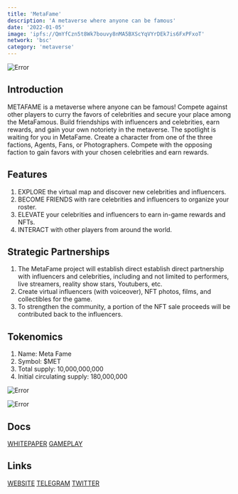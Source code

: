```yaml
---
title: 'MetaFame'
description: 'A metaverse where anyone can be famous'
date: '2022-01-05'
image: 'ipfs://QmYfCzn5t8Wk7bouvy8nMA5BXScYqVYrDEk7is6FxPFxoT'
network: 'bsc'
category: 'metaverse'
---
```


![Error](ipfs://QmdAi5HGHggQK3M3Ro1Ut7ZZJkWe1kturMTbnnhh17qZzf)

## Introduction

METAFAME is a metaverse where anyone can be famous! Compete against other players to curry the favors of celebrities and secure your place among the MetaFamous. Build friendships with influencers and celebrities, earn rewards, and gain your own notoriety in the metaverse. The spotlight is waiting for you in MetaFame. Create a character from one of the three factions, Agents, Fans, or Photographers. Compete with the opposing faction to gain favors with your chosen celebrities and earn rewards.

## Features

1. EXPLORE the virtual map and discover new celebrities and influencers.
2. BECOME FRIENDS with rare celebrities and influencers to organize your roster.
3. ELEVATE your celebrities and influencers to earn in-game rewards and NFTs.
4. INTERACT with other players from around the world.

## Strategic Partnerships

1. The MetaFame project will establish direct establish direct partnership with influencers and celebrities, including and not limited to performers, live streamers, reality show stars, Youtubers, etc.
2. Create virtual influencers (with voiceover), NFT photos, films, and collectibles for the game.
3. To strengthen the community, a portion of the NFT sale proceeds will be contributed back to the influencers.


## Tokenomics

1. Name: Meta Fame
2. Symbol: $MET
5. Total supply: 10,000,000,000
6. Initial circulating supply: 180,000,000

![Error](ipfs://QmeuDEuS66ynQs7c2kJvRnt3XbDjgukjT3vmXdB3nGJakz)


![Error](ipfs://QmWzEeeNJmNXmxzJe71t6ZoX3Rxa1uBTLnp5sVDc7WfX9X)

## Docs

[WHITEPAPER](ipfs://QmTVrvYbJjYoBCEmhwzcbudrjrCFNHkYyHKJSQFKW9KQCD)
[GAMEPLAY](ipfs://QmZ2V59BbBJbvF93bwMZ18ZUzNVXuiaG9VDWhABANfMDH2)

## Links

[WEBSITE](https://www.metafame.com)
[TELEGRAM](https://t.me/metafame)
[TWITTER](https://twitter.com/metafameapp)
